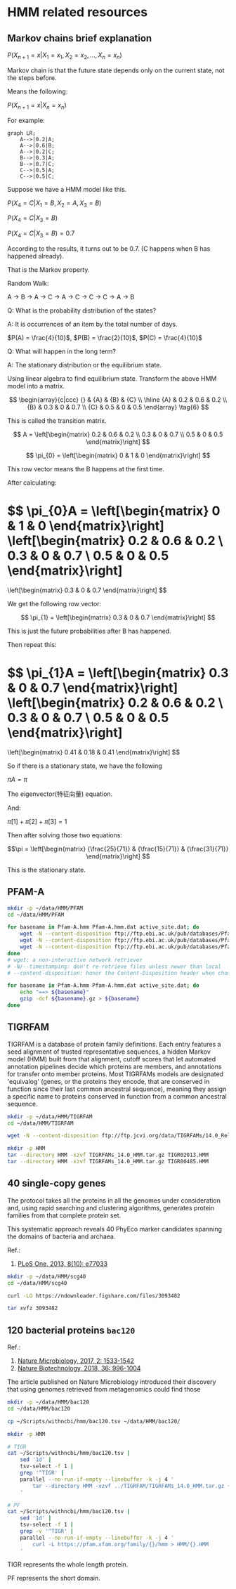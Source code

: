# HMM related resources

## Markov chains brief explanation

$P(X_{n+1} = x | X_{1} = x_{1}, X_{2} = x_{2}, ..., X_{n} = x_{n})$

Markov chain is that the future state depends only on the current state, not the steps before.

Means the following:

$P(X_{n+1} = x | X_{n} = x_{n})$

For example:

```mermaid
graph LR;
    A-->|0.2|A;
    A-->|0.6|B;
    A-->|0.2|C;
    B-->|0.3|A;
    B-->|0.7|C;
    C-->|0.5|A;
    C-->|0.5|C;
```

Suppose we have a HMM model like this.

$P(X_{4} = C | X_{1} = B, X_{2} = A, X_{3} = B)$

$P(X_{4} = C | X_{3} = B)$

$P(X_{4} = C | X_{3} = B) = 0.7$

According to the results, it turns out to be 0.7. (C happens when B has happened already).

That is the Markov property.

Random Walk:

A -> B -> A -> C -> A -> C -> C -> C -> A -> B

Q: What is the probability distribution of the states?

A: It is occurrences of an item by the total number of days.

$P(A) = \frac{4}{10}$, $P(B) = \frac{2}{10}$, $P(C) = \frac{4}{10}$

Q: What will happen in the long term?

A: The stationary distribution or the equilibrium state.

Using linear algebra to find equilibrium state. Transform the above HMM model into a matrix.

$$
\begin{array}{c|ccc}
{} & {A} & {B} & {C} \\
\hline
{A} & 0.2 & 0.6 & 0.2 \\
{B} & 0.3 & 0 & 0.7 \\
{C} & 0.5 & 0 & 0.5
\end{array} \tag{6}
$$

This is called the transition matrix.

$$
A = \left[\begin{matrix}
0.2 & 0.6 & 0.2 \\
0.3 & 0 & 0.7 \\
0.5 & 0 & 0.5
\end{matrix}\right]
$$

$$
\pi_{0} = \left[\begin{matrix}
0 & 1 & 0
\end{matrix}\right]
$$

This row vector means the B happens at the first time.

After calculating:

$$
\pi_{0}A = \left[\begin{matrix}
0 & 1 & 0
\end{matrix}\right]
\left[\begin{matrix}
0.2 & 0.6 & 0.2 \\
0.3 & 0 & 0.7 \\
0.5 & 0 & 0.5
\end{matrix}\right]
=
\left[\begin{matrix}
0.3 & 0 & 0.7
\end{matrix}\right]
$$

We get the following row vector:

$$
\pi_{1} = \left[\begin{matrix}
0.3 & 0 & 0.7
\end{matrix}\right]
$$

This is just the future probabilities after B has happened.

Then repeat this:

$$
\pi_{1}A = \left[\begin{matrix}
0.3 & 0 & 0.7
\end{matrix}\right]
\left[\begin{matrix}
0.2 & 0.6 & 0.2 \\
0.3 & 0 & 0.7 \\
0.5 & 0 & 0.5
\end{matrix}\right]
=
\left[\begin{matrix}
0.41 & 0.18 & 0.41
\end{matrix}\right]
$$

So if there is a stationary state, we have the following

$\pi A = \pi$

The eigenvector(特征向量) equation.

And:

$\pi [1] + \pi [2] + \pi [3] = 1$

Then after solving those two equations:

$$\pi =
\left[\begin{matrix}
{\frac{25}{71}} & {\frac{15}{71}} & {\frac{31}{71}}
\end{matrix}\right]
$$

This is the stationary state.

## PFAM-A

```bash
mkdir -p ~/data/HMM/PFAM
cd ~/data/HMM/PFAM

for basename in Pfam-A.hmm Pfam-A.hmm.dat active_site.dat; do
    wget -N --content-disposition ftp://ftp.ebi.ac.uk/pub/databases/Pfam/releases/Pfam32.0/${basename}.gz
    wget -N --content-disposition ftp://ftp.ebi.ac.uk/pub/databases/Pfam/releases/Pfam32.0/${basename}.gz
    wget -N --content-disposition ftp://ftp.ebi.ac.uk/pub/databases/Pfam/releases/Pfam32.0/${basename}.gz
done
# wget: a non-interactive network retriever
# -N/--timestamping: don't re-retrieve files unless newer than local
# --content-disposition: honor the Content-Disposition header when choosing local file names (EXPERIMENTAL)

for basename in Pfam-A.hmm Pfam-A.hmm.dat active_site.dat; do
    echo "==> ${basename}"
    gzip -dcf ${basename}.gz > ${basename}
done
```

## TIGRFAM

TIGRFAM is a database of protein family definitions. Each entry features a seed alignment of trusted representative sequences, a hidden Markov model (HMM) built from that alignment, cutoff scores that let automated annotation pipelines decide which proteins are members, and annotations for transfer onto member proteins. Most TIGRFAMs models are designated 'equivalog' (genes, or the proteins they encode, that are conserved in function since their last common ancestral sequence), meaning they assign a specific name to proteins conserved in function from a common ancestral sequence.

```bash
mkdir -p ~/data/HMM/TIGRFAM
cd ~/data/HMM/TIGRFAM

wget -N --content-disposition ftp://ftp.jcvi.org/data/TIGRFAMs/14.0_Release/TIGRFAMs_14.0_HMM.tar.gz

mkdir -p HMM
tar --directory HMM -xzvf TIGRFAMs_14.0_HMM.tar.gz TIGR02013.HMM
tar --directory HMM -xzvf TIGRFAMs_14.0_HMM.tar.gz TIGR00485.HMM
```

## 40 single-copy genes

The protocol takes all the proteins in all the genomes under consideration and, using rapid searching and clustering algorithms, generates protein families from that complete protein set.

This systematic approach reveals 40 PhyEco marker candidates spanning the domains of bacteria and archaea.

Ref.:
1. [PLoS One, 2013, 8(10): e77033](https://journals.plos.org/plosone/article?id=10.1371/journal.pone.0077033)

```bash
mkdir -p ~/data/HMM/scg40
cd ~/data/HMM/scg40

curl -LO https://ndownloader.figshare.com/files/3093482

tar xvfz 3093482
```

## 120 bacterial proteins `bac120`

Ref.:
1. [Nature Microbiology, 2017, 2: 1533-1542](https://www.nature.com/articles/s41564-017-0012-7)
2. [Nature Biotechnology, 2018, 36: 996-1004](https://www.nature.com/articles/nbt.4229)

The article published on Nature Microbiology introduced their discovery that using genomes retrieved from metagenomics could find those 

```bash
mkdir -p ~/data/HMM/bac120
cd ~/data/HMM/bac120

cp ~/Scripts/withncbi/hmm/bac120.tsv ~/data/HMM/bac120/

mkdir -p HMM

# TIGR
cat ~/Scripts/withncbi/hmm/bac120.tsv |
    sed '1d' |
    tsv-select -f 1 |
    grep '^TIGR' |
    parallel --no-run-if-empty --linebuffer -k -j 4 '
        tar --directory HMM -xzvf ../TIGRFAM/TIGRFAMs_14.0_HMM.tar.gz {}.HMM
    '

# PF
cat ~/Scripts/withncbi/hmm/bac120.tsv |
    sed '1d' |
    tsv-select -f 1 |
    grep -v '^TIGR' |
    parallel --no-run-if-empty --linebuffer -k -j 4 '
        curl -L https://pfam.xfam.org/family/{}/hmm > HMM/{}.HMM
    '
```

TIGR represents the whole length protein.

PF represents the short domain.

